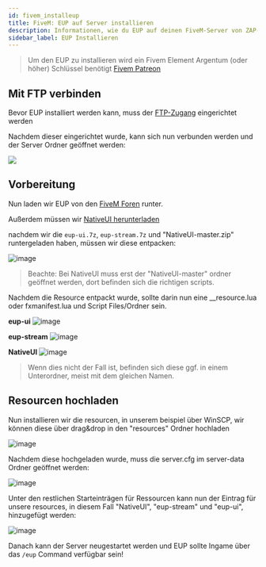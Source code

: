```yaml
---
id: fivem_installeup
title: FiveM: EUP auf Server installieren
description: Informationen, wie du EUP auf deinen FiveM-Server von ZAP-Hosting.com installieren kannst - ZAP-Hosting.com Dokumenationen
sidebar_label: EUP Installieren
---
```


> Um den EUP zu installieren wird ein Fivem Element Argentum (oder höher) Schlüssel benötigt [Fivem Patreon](https://www.patreon.com/fivem)

## Mit FTP verbinden

Bevor EUP installiert werden kann, muss der [FTP-Zugang](gameserver_ftpaccess.md) eingerichtet werden

Nachdem dieser eingerichtet wurde, kann sich nun verbunden werden und der Server Ordner geöffnet werden:

![](https://screensaver01.zap-hosting.com/index.php/s/REzpxtQXT4RKfCb/preview)


## Vorbereitung

Nun laden wir EUP von den [FiveM Foren](https://forum.cfx.re/t/emergency-uniform-pack-client-server-sided-easy-install-update-5-0-announcement/97599) runter.

Außerdem müssen wir [NativeUI herunterladen](https://github.com/FrazzIe/NativeUILua/archive/master.zip)

nachdem wir die `eup-ui.7z`, `eup-stream.7z` und "NativeUI-master.zip" runtergeladen haben, müssen wir diese entpacken:

![image](https://user-images.githubusercontent.com/13604413/159167172-33ea451b-fc5f-4dd7-8768-c55dd4e791c5.png)

> Beachte: Bei NativeUI muss erst der "NativeUI-master" ordner geöffnet werden, dort befinden sich die richtigen scripts.

Nachdem die Resource entpackt wurde, sollte darin nun eine __resource.lua oder fxmanifest.lua und Script Files/Ordner sein.

**eup-ui**
![image](https://user-images.githubusercontent.com/13604413/159167183-5a3c682f-5e9f-4df3-938f-f8168f2c8ab6.png)

**eup-stream**
![image](https://user-images.githubusercontent.com/13604413/159167191-887fb1a0-961d-4b57-9beb-78a6a0a5ef00.png)

**NativeUI**
![image](https://user-images.githubusercontent.com/13604413/159167198-1c976213-42f3-41df-b444-b8dafb8ebeec.png)

> Wenn dies nicht der Fall ist, befinden sich diese ggf. in einem Unterordner, meist mit dem gleichen Namen.

## Resourcen hochladen


Nun installieren wir die resourcen, in unserem beispiel über WinSCP, wir können diese über drag&drop in den "resources" Ordner hochladen

![image](https://user-images.githubusercontent.com/13604413/159167216-255c1841-8db9-4d43-a0ec-58f6783ead3a.png)

Nachdem diese hochgeladen wurde, muss die server.cfg im server-data Ordner geöffnet werden:

![image](https://user-images.githubusercontent.com/13604413/159167223-cd8e0b4b-67a4-420e-9f0d-c74e070e489f.png)


Unter den restlichen Starteinträgen für Ressourcen kann nun der Eintrag für unsere resources, in diesem Fall "NativeUI", "eup-stream" und "eup-ui", hinzugefügt werden:

![image](https://user-images.githubusercontent.com/13604413/159167238-56880863-9a49-4651-a95c-daa070743def.png)


Danach kann der Server neugestartet werden und EUP sollte Ingame über das `/eup` Command verfügbar sein!
